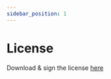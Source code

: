 ```yaml
---
sidebar_position: 1
---
```


# License

Download & sign the license [here](https://ego4d-data.org/#download)